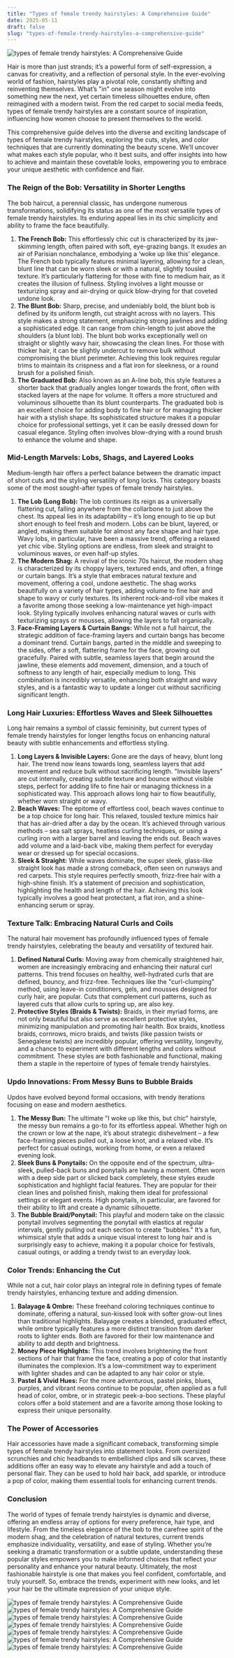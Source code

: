 ```yaml
---
title: "Types of female trendy hairstyles: A Comprehensive Guide"
date: 2025-05-11
draft: false
slug: "types-of-female-trendy-hairstyles-a-comprehensive-guide" 
---
```


![types of female trendy hairstyles: A Comprehensive Guide](https://media.shilpaahuja.com/wp-content/uploads/2020/10/types-of-Short-haircuts-for-women-ladies-ideas.jpg "types of female trendy hairstyles: A Comprehensive Guide")

Hair is more than just strands; it’s a powerful form of self-expression, a canvas for creativity, and a reflection of personal style. In the ever-evolving world of fashion, hairstyles play a pivotal role, constantly shifting and reinventing themselves. What’s "in" one season might evolve into something new the next, yet certain timeless silhouettes endure, often reimagined with a modern twist. From the red carpet to social media feeds, types of female trendy hairstyles are a constant source of inspiration, influencing how women choose to present themselves to the world.

This comprehensive guide delves into the diverse and exciting landscape of types of female trendy hairstyles, exploring the cuts, styles, and color techniques that are currently dominating the beauty scene. We’ll uncover what makes each style popular, who it best suits, and offer insights into how to achieve and maintain these covetable looks, empowering you to embrace your unique aesthetic with confidence and flair.

### The Reign of the Bob: Versatility in Shorter Lengths

The bob haircut, a perennial classic, has undergone numerous transformations, solidifying its status as one of the most versatile types of female trendy hairstyles. Its enduring appeal lies in its chic simplicity and ability to frame the face beautifully.

1. **The French Bob:** This effortlessly chic cut is characterized by its jaw-skimming length, often paired with soft, eye-grazing bangs. It exudes an air of Parisian nonchalance, embodying a ‘woke up like this’ elegance. The French bob typically features minimal layering, allowing for a clean, blunt line that can be worn sleek or with a natural, slightly tousled texture. It’s particularly flattering for those with fine to medium hair, as it creates the illusion of fullness. Styling involves a light mousse or texturizing spray and air-drying or quick blow-drying for that coveted undone look.
2. **The Blunt Bob:** Sharp, precise, and undeniably bold, the blunt bob is defined by its uniform length, cut straight across with no layers. This style makes a strong statement, emphasizing strong jawlines and adding a sophisticated edge. It can range from chin-length to just above the shoulders (a blunt lob). The blunt bob works exceptionally well on straight or slightly wavy hair, showcasing the clean lines. For those with thicker hair, it can be slightly undercut to remove bulk without compromising the blunt perimeter. Achieving this look requires regular trims to maintain its crispness and a flat iron for sleekness, or a round brush for a polished finish.
3. **The Graduated Bob:** Also known as an A-line bob, this style features a shorter back that gradually angles longer towards the front, often with stacked layers at the nape for volume. It offers a more structured and voluminous silhouette than its blunt counterparts. The graduated bob is an excellent choice for adding body to fine hair or for managing thicker hair with a stylish shape. Its sophisticated structure makes it a popular choice for professional settings, yet it can be easily dressed down for casual elegance. Styling often involves blow-drying with a round brush to enhance the volume and shape.

### Mid-Length Marvels: Lobs, Shags, and Layered Looks

Medium-length hair offers a perfect balance between the dramatic impact of short cuts and the styling versatility of long locks. This category boasts some of the most sought-after types of female trendy hairstyles.

1. **The Lob (Long Bob):** The lob continues its reign as a universally flattering cut, falling anywhere from the collarbone to just above the chest. Its appeal lies in its adaptability – it’s long enough to tie up but short enough to feel fresh and modern. Lobs can be blunt, layered, or angled, making them suitable for almost any face shape and hair type. Wavy lobs, in particular, have been a massive trend, offering a relaxed yet chic vibe. Styling options are endless, from sleek and straight to voluminous waves, or even half-up styles.
2. **The Modern Shag:** A revival of the iconic 70s haircut, the modern shag is characterized by its choppy layers, textured ends, and often, a fringe or curtain bangs. It’s a style that embraces natural texture and movement, offering a cool, undone aesthetic. The shag works beautifully on a variety of hair types, adding volume to fine hair and shape to wavy or curly textures. Its inherent rock-and-roll vibe makes it a favorite among those seeking a low-maintenance yet high-impact look. Styling typically involves enhancing natural waves or curls with texturizing sprays or mousses, allowing the layers to fall organically.
3. **Face-Framing Layers & Curtain Bangs:** While not a full haircut, the strategic addition of face-framing layers and curtain bangs has become a dominant trend. Curtain bangs, parted in the middle and sweeping to the sides, offer a soft, flattering frame for the face, growing out gracefully. Paired with subtle, seamless layers that begin around the jawline, these elements add movement, dimension, and a touch of softness to any length of hair, especially medium to long. This combination is incredibly versatile, enhancing both straight and wavy styles, and is a fantastic way to update a longer cut without sacrificing significant length.

### Long Hair Luxuries: Effortless Waves and Sleek Silhouettes

Long hair remains a symbol of classic femininity, but current types of female trendy hairstyles for longer lengths focus on enhancing natural beauty with subtle enhancements and effortless styling.

1. **Long Layers & Invisible Layers:** Gone are the days of heavy, blunt long hair. The trend now leans towards long, seamless layers that add movement and reduce bulk without sacrificing length. "Invisible layers" are cut internally, creating subtle texture and bounce without visible steps, perfect for adding life to fine hair or managing thickness in a sophisticated way. This approach allows long hair to flow beautifully, whether worn straight or wavy.
2. **Beach Waves:** The epitome of effortless cool, beach waves continue to be a top choice for long hair. This relaxed, tousled texture mimics hair that has air-dried after a day by the ocean. It’s achieved through various methods – sea salt sprays, heatless curling techniques, or using a curling iron with a larger barrel and leaving the ends out. Beach waves add volume and a laid-back vibe, making them perfect for everyday wear or dressed up for special occasions.
3. **Sleek & Straight:** While waves dominate, the super sleek, glass-like straight look has made a strong comeback, often seen on runways and red carpets. This style requires perfectly smooth, frizz-free hair with a high-shine finish. It’s a statement of precision and sophistication, highlighting the health and length of the hair. Achieving this look typically involves a good heat protectant, a flat iron, and a shine-enhancing serum or spray.

### Texture Talk: Embracing Natural Curls and Coils

The natural hair movement has profoundly influenced types of female trendy hairstyles, celebrating the beauty and versatility of textured hair.

1. **Defined Natural Curls:** Moving away from chemically straightened hair, women are increasingly embracing and enhancing their natural curl patterns. This trend focuses on healthy, well-hydrated curls that are defined, bouncy, and frizz-free. Techniques like the "curl-clumping" method, using leave-in conditioners, gels, and mousses designed for curly hair, are popular. Cuts that complement curl patterns, such as layered cuts that allow curls to spring up, are also key.
2. **Protective Styles (Braids & Twists):** Braids, in their myriad forms, are not only beautiful but also serve as excellent protective styles, minimizing manipulation and promoting hair health. Box braids, knotless braids, cornrows, micro braids, and twists (like passion twists or Senegalese twists) are incredibly popular, offering versatility, longevity, and a chance to experiment with different lengths and colors without commitment. These styles are both fashionable and functional, making them a staple in the repertoire of types of female trendy hairstyles.

### Updo Innovations: From Messy Buns to Bubble Braids

Updos have evolved beyond formal occasions, with trendy iterations focusing on ease and modern aesthetics.

1. **The Messy Bun:** The ultimate "I woke up like this, but chic" hairstyle, the messy bun remains a go-to for its effortless appeal. Whether high on the crown or low at the nape, it’s about strategic dishevelment – a few face-framing pieces pulled out, a loose knot, and a relaxed vibe. It’s perfect for casual outings, working from home, or even a relaxed evening look.
2. **Sleek Buns & Ponytails:** On the opposite end of the spectrum, ultra-sleek, pulled-back buns and ponytails are having a moment. Often worn with a deep side part or slicked back completely, these styles exude sophistication and highlight facial features. They are popular for their clean lines and polished finish, making them ideal for professional settings or elegant events. High ponytails, in particular, are favored for their ability to lift and create a dynamic silhouette.
3. **The Bubble Braid/Ponytail:** This playful and modern take on the classic ponytail involves segmenting the ponytail with elastics at regular intervals, gently pulling out each section to create "bubbles." It’s a fun, whimsical style that adds a unique visual interest to long hair and is surprisingly easy to achieve, making it a popular choice for festivals, casual outings, or adding a trendy twist to an everyday look.

### Color Trends: Enhancing the Cut

While not a cut, hair color plays an integral role in defining types of female trendy hairstyles, enhancing texture and adding dimension.

1. **Balayage & Ombre:** These freehand coloring techniques continue to dominate, offering a natural, sun-kissed look with softer grow-out lines than traditional highlights. Balayage creates a blended, graduated effect, while ombre typically features a more distinct transition from darker roots to lighter ends. Both are favored for their low maintenance and ability to add depth and brightness.
2. **Money Piece Highlights:** This trend involves brightening the front sections of hair that frame the face, creating a pop of color that instantly illuminates the complexion. It’s a low-commitment way to experiment with lighter shades and can be adapted to any hair color or style.
3. **Pastel & Vivid Hues:** For the more adventurous, pastel pinks, blues, purples, and vibrant neons continue to be popular, often applied as a full head of color, ombre, or in strategic peek-a-boo sections. These playful colors offer a bold statement and are a favorite among those looking to express their unique personality.

### The Power of Accessories

Hair accessories have made a significant comeback, transforming simple types of female trendy hairstyles into statement looks. From oversized scrunchies and chic headbands to embellished clips and silk scarves, these additions offer an easy way to elevate any hairstyle and add a touch of personal flair. They can be used to hold hair back, add sparkle, or introduce a pop of color, making them essential tools for enhancing current trends.

### Conclusion

The world of types of female trendy hairstyles is dynamic and diverse, offering an endless array of options for every preference, hair type, and lifestyle. From the timeless elegance of the bob to the carefree spirit of the modern shag, and the celebration of natural textures, current trends emphasize individuality, versatility, and ease of styling. Whether you’re seeking a dramatic transformation or a subtle update, understanding these popular styles empowers you to make informed choices that reflect your personality and enhance your natural beauty. Ultimately, the most fashionable hairstyle is one that makes you feel confident, comfortable, and truly yourself. So, embrace the trends, experiment with new looks, and let your hair be the ultimate expression of your unique style.

![types of female trendy hairstyles: A Comprehensive Guide](https://englishan.com/wp-content/smush-webp/2023/10/WhatsApp-Image-2024-02-01-at-12.39.11-AM.jpeg.webp "types of female trendy hairstyles: A Comprehensive Guide") ![types of female trendy hairstyles: A Comprehensive Guide](http://mrmrsenglish.com/wp-content/uploads/2024/05/haircut-for-women.png "types of female trendy hairstyles: A Comprehensive Guide") ![types of female trendy hairstyles: A Comprehensive Guide](https://i.pinimg.com/originals/3d/a2/69/3da2694a1cdc0b5e566f9af17627e3a1.jpg "types of female trendy hairstyles: A Comprehensive Guide") ![types of female trendy hairstyles: A Comprehensive Guide](https://i.pinimg.com/originals/0a/ca/09/0aca09fd14e01040df6bdc2d80279d25.jpg "types of female trendy hairstyles: A Comprehensive Guide") ![types of female trendy hairstyles: A Comprehensive Guide](https://i.pinimg.com/originals/b5/41/b5/b541b562960209c4bb9ccee531cc6f79.jpg "types of female trendy hairstyles: A Comprehensive Guide") ![types of female trendy hairstyles: A Comprehensive Guide](https://i.pinimg.com/originals/bb/2a/a6/bb2aa64efeaf445bb0cd0c076f3cadd7.jpg "types of female trendy hairstyles: A Comprehensive Guide") ![types of female trendy hairstyles: A Comprehensive Guide](https://i.pinimg.com/736x/9b/b0/06/9bb0069240eb231e098a49dad82d1f37.jpg "types of female trendy hairstyles: A Comprehensive Guide")